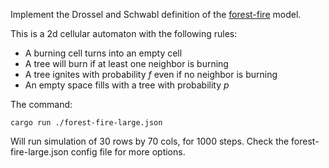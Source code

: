 Implement the Drossel and Schwabl definition of the
[forest-fire](https://en.wikipedia.org/wiki/Forest-fire_model) model.

This is a 2d cellular automaton with the following rules:

- A burning cell turns into an empty cell
- A tree will burn if at least one neighbor is burning
- A tree ignites with probability *f* even if no neighbor is burning
- An empty space fills with a tree with probability *p*

The command:

    cargo run ./forest-fire-large.json

Will run simulation of 30 rows by 70 cols, for 1000 steps. Check the
forest-fire-large.json config file for more options.

